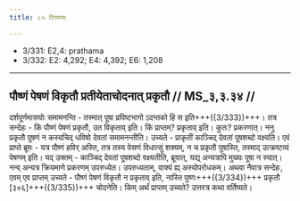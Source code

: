 ```yaml
---
title: ८५ टिप्पण्यः

---
```

- 3/331: E2,4: prathama
- 3/332: E2: 4,292; E4: 4,392; E6: 1,208

____________________________________________


## पौष्णं पेषणं विकृतौ प्रतीयेताचोदनात् प्रकृतौ // MS_३,३.३४ //

दर्शपूर्णमासयोः समामनन्ति - तस्मात् पूषा प्रपिष्टभागो ऽदन्तको हि स इति+++({3/333})+++। तत्र सन्देहः - किं पौष्णं पेषणं प्रकृतौ, उत विकृताव् इति। किं प्राप्तम्? प्रकृताव् इति। कुतः? प्रकरणात्। ननु प्रकृतौ पूषणं न कस्यचिद् धविषो देवतां समामनन्तीति। उच्यते - प्राकृतीं काञ्चिद् देवतां पूषशब्दो वक्ष्यति।
एवं प्राप्ते ब्रूमः - यत्र पौष्णं हविर् अस्ति, तत्र तस्य पेसणं विधात्सुं शक्यम्, न च प्रकृतौ पूषास्ति, तस्माद् उत्क्रष्टव्यं पेषणम् इति। यद् उक्तम् - काञ्चिद् देवतां पूषशब्दो वक्ष्यतीति, ब्रूयात्, यद्य् अन्यत्रापि मुख्यः पूषा न स्यात्। नन्व् अन्यत्र क्रियमाणे प्रकरणम् उपरुध्येत। उपरुध्यताम्, वाक्यं ह्य् अस्योपरोधकम्। अथवा नैवात्र सन्देहः, एवम् एव प्राप्तम् उच्यते - पौष्णं पेषणं विकृतौ न प्रकृताव् इति, नास्ति पुष्णः+++({3/334})+++ प्रकृतौ [३०६]+++({3/335})+++ चोदनेति। किम् अर्थं प्राप्तम् उच्यते? उत्तरत्र कथा वर्तिष्यते।